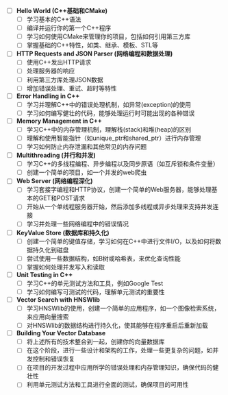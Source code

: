 - [ ] **Hello World (C++基础和CMake)**
   - [ ] 学习基本的C++语法
   - [ ] 编译并运行你的第一个C++程序
   - [ ] 学习如何使用CMake来管理你的项目，包括如何引用第三方库
   - [ ] 掌握基础的C++特性，如类、继承、模板、STL等

- [ ] **HTTP Requests and JSON Parser (网络编程和数据处理)**
   - [ ] 使用C++发出HTTP请求
   - [ ] 处理服务器的响应
   - [ ] 利用第三方库处理JSON数据
   - [ ] 增加错误处理、重试、超时等特性

- [ ] **Error Handling in C++**
   - [ ] 学习并理解C++中的错误处理机制，如异常(exception)的使用
   - [ ] 学习如何编写健壮的代码，能够处理运行时可能出现的各种错误

- [ ] **Memory Management in C++**
   - [ ] 学习C++中的内存管理机制，理解栈(stack)和堆(heap)的区别
   - [ ] 理解和使用智能指针（如unique_ptr和shared_ptr）进行内存管理
   - [ ] 学习如何防止内存泄漏和其他常见的内存问题

- [ ] **Multithreading (并行和并发)**
   - [ ] 学习C++的多线程编程、异步编程以及同步原语（如互斥锁和条件变量）
   - [ ] 创建一个简单的项目，如一个并发的web爬虫

- [ ] **Web Server (网络编程深化)**
   - [ ] 学习套接字编程和HTTP协议，创建一个简单的Web服务器，能够处理基本的GET和POST请求
   - [ ] 开始从一个单线程服务器开始，然后添加多线程或异步处理来支持并发连接
   - [ ] 学习并处理一些网络编程中的错误情况

- [ ] **KeyValue Store (数据库和持久化)**
   - [ ] 创建一个简单的键值存储，学习如何在C++中进行文件I/O，以及如何将数据持久化到磁盘
   - [ ] 尝试使用一些数据结构，如B树或哈希表，来优化查询性能
   - [ ] 掌握如何处理并发写入和读取

- [ ] **Unit Testing in C++**
   - [ ] 学习C++的单元测试方法和工具，例如Google Test
   - [ ] 学习如何编写可测试的代码，理解单元测试的重要性

- [ ] **Vector Search with HNSWlib**
   - [ ] 学习HNSWlib的使用，创建一个简单的应用程序，如一个图像检索系统，来应用向量搜索
   - [ ] 对HNSWlib的数据结构进行持久化，使其能够在程序重启后重新加载

- [ ] **Building Your Vector Database**
   - [ ] 将上述所有的技术整合到一起，创建你的向量数据库
   - [ ] 在这个阶段，进行一些设计和架构的工作，处理一些更复杂的问题，如并发控制和错误恢复
   - [ ] 在项目的开发过程中应用所学的错误处理和内存管理知识，确保代码的健壮性
   - [ ] 利用单元测试方法和工具进行全面的测试，确保项目的可用性
